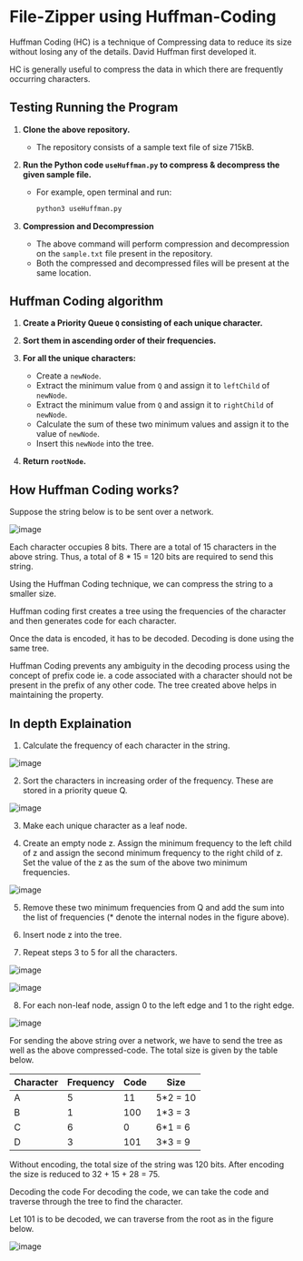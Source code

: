 # File-Zipper using Huffman-Coding

Huffman Coding (HC) is a technique of Compressing data to reduce its size without losing any of the details. David Huffman first developed it.

HC is generally useful to compress the data in which there are frequently occurring characters.

## Testing Running the Program

1. **Clone the above repository.**
   - The repository consists of a sample text file of size 715kB.

2. **Run the Python code `useHuffman.py` to compress & decompress the given sample file.**
   - For example, open terminal and run:
     ```sh
     python3 useHuffman.py
     ```

3. **Compression and Decompression**
   - The above command will perform compression and decompression on the `sample.txt` file present in the repository.
   - Both the compressed and decompressed files will be present at the same location.


## Huffman Coding algorithm

1. **Create a Priority Queue `Q` consisting of each unique character.**
2. **Sort them in ascending order of their frequencies.**
3. **For all the unique characters:**
   - Create a `newNode`.
   - Extract the minimum value from `Q` and assign it to `leftChild` of `newNode`.
   - Extract the minimum value from `Q` and assign it to `rightChild` of `newNode`.
   - Calculate the sum of these two minimum values and assign it to the value of `newNode`.
   - Insert this `newNode` into the tree.

4. **Return `rootNode`.**

## How Huffman Coding works?
Suppose the string below is to be sent over a network.

![image](https://user-images.githubusercontent.com/22562694/120909515-6c09b600-c693-11eb-8a4c-1c2c2ad2537f.png)

Each character occupies 8 bits. There are a total of 15 characters in the above string. Thus, a total of 8 * 15 = 120 bits are required to send this string.

Using the Huffman Coding technique, we can compress the string to a smaller size.

Huffman coding first creates a tree using the frequencies of the character and then generates code for each character.

Once the data is encoded, it has to be decoded. Decoding is done using the same tree.

Huffman Coding prevents any ambiguity in the decoding process using the concept of prefix code ie. a code associated with a character should not be present in the prefix of any other code. The tree created above helps in maintaining the property.

## In depth Explaination

1. Calculate the frequency of each character in the string.

![image](https://user-images.githubusercontent.com/22562694/120909529-893e8480-c693-11eb-87ae-20c9c6705d6d.png)

2. Sort the characters in increasing order of the frequency. These are stored in a priority queue Q.

![image](https://user-images.githubusercontent.com/22562694/120909537-9a879100-c693-11eb-937f-9b4870c88d6d.png)

3. Make each unique character as a leaf node.

4. Create an empty node z. Assign the minimum frequency to the left child of z and assign the second minimum frequency to the right child of z. Set the value of the z as the sum of the above two minimum frequencies.

![image](https://user-images.githubusercontent.com/22562694/120909559-bc811380-c693-11eb-85a6-597f9bd4e328.png)

5. Remove these two minimum frequencies from Q and add the sum into the list of frequencies (* denote the internal nodes in the figure above).

6. Insert node z into the tree.

7. Repeat steps 3 to 5 for all the characters.

![image](https://user-images.githubusercontent.com/22562694/120909564-d1f63d80-c693-11eb-8e6a-681dc5c09441.png)



![image](https://user-images.githubusercontent.com/22562694/120909567-dae70f00-c693-11eb-874e-bda5c6e294a3.png)



8. For each non-leaf node, assign 0 to the left edge and 1 to the right edge.

![image](https://user-images.githubusercontent.com/22562694/120909576-edf9df00-c693-11eb-8d05-eb837d93a3c0.png)


For sending the above string over a network, we have to send the tree as well as the above compressed-code. The total size is given by the table below.


| Character | Frequency | Code | Size     |
|-----------|-----------|------|----------|
| A         | 5         | 11   | 5*2 = 10 |
| B         | 1         | 100  | 1*3 = 3  |
| C         | 6         | 0    | 6*1 = 6  |
| D         | 3         | 101  | 3*3 = 9  |


 

Without encoding, the total size of the string was 120 bits. After encoding the size is reduced to 32 + 15 + 28 = 75.

Decoding the code
For decoding the code, we can take the code and traverse through the tree to find the character.

Let 101 is to be decoded, we can traverse from the root as in the figure below.

![image](https://user-images.githubusercontent.com/22562694/120909632-711b3500-c694-11eb-92b6-83da3cbfb91c.png)



